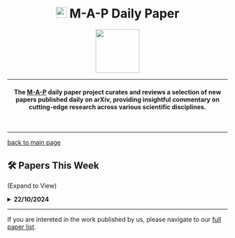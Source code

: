 <h1 align="center"><img src="https://cdn-avatars.huggingface.co/v1/production/uploads/63839e9962badff4326cf360/k4Q7R4XLDMp_1VF4C6GEd.jpeg" width="25"> M-A-P Daily Paper</h1>
<p align="center">
<a href="https://github.com/DenverCoder1/readme-typing-svg"><img src="https://media.giphy.com/media/Rn26lWjqA0uUU/giphy.gif" width="100"></a>
</p>
<hr/>
<h4 align="center">The <a href=https://m-a-p.ai>M-A-P</a> daily paper project curates and reviews a selection of new papers published daily on arXiv, providing insightful commentary on cutting-edge research across various scientific disciplines.</h4>
<br>
<hr/>

[back to main page](https://m-a-p.ai/DailyPaper)


## 🛠️ Papers This Week 

(Expand to View)

<details>
<summary> <b>22/10/2024</b> </summary>

<table class="center">

| Paper | Comments |
|:-------------|:-------------|
| [SMART: Self-learning Meta-strategy Agent for Reasoning Tasks](https://arxiv.org/pdf/2410.14040) | The environment and learning objectives defined in this work present noteworthy aspects, particularly the goal of enabling LMs to learn and select optimal strategies on first attempts. The process is modeled as an MDP using reinforcement learning. While the environment designed and learning process are well-conceived. The thoughts in this work are clasified roughly into three categories, demonstrating significant room for refinement. The investigation of thought hierarchies, particularly regarding fine-grained thought categorization, remains notably unexplored. Despite these limitations, the framework presents promising avenues for future research. |
| [Improve Vision Language Model Chain-of-thought Reasoning](https://arxiv.org/pdf/2410.16198) | Demonstrates significant improvements in various VQA benchmarks through CoT supervised training of MLLM. Pipeline and data generation methods await release. |
| [Reflection-Bench: probing AI intelligence with reflection](https://arxiv.org/pdf/2410.16270) | Designs seven LLM evaluation tasks: Perception, Memory, Decision-Making, Prediction, Belief Updating, Counterfactual Thinking, and Meta Reflection. |
| [Are Language Model Logits Calibrated?](https://arxiv.org/pdf/2410.16007) | Two definitions _calibration_ and _Wasserstein distance_ introduced in this work exist potential for extension. 'LMs output probabilities are calibrated to their contexts if the probabilities of relevant tokens correspond to the numeric content implicitly or explicitly defined by their contexts.' Key finding: instruction-tuned models demonstrate poor performance on calibration and relative entropy, with notable model-collapse. This may represent a significant concern for current alignment methodologies. |
| [InternLM2.5-StepProver: Advancing Automated Theorem Proving via Expert Iteration on Large-Scale LEAN Problems](https://arxiv.org/pdf/2410.15700) | Shanghai AI Lab's Lean model employs best-first search and critic-guided search for proof generation. Initial phase utilizes InternLM2-StepProver for rapid scanning, incorporating discovered proofs into the training set while removing solved problems and their negations. Implements robust speculative decoding optimizations and Critic Model updates. The quantitative resource assessment analysis suggests that correct proof generation paths and introduced mathematical tools result in shorter paths compared to erroneous routes. Despite recent focus shifts, Lean development remains valuable for generating accurate, lengthy CoT instances. |
| How to Build a Pre-trained Multimodal model for Simultaneously Chatting and Decision-making? | Presents a valuable and natural problem definition: an MLLM-capable agent that processes visual input and generates both conversational responses and action predictions. Effectively combines standard MLLM approaches with Genie, though methodologically conventional. The framework suggests potential for a new multimodal model category incorporating embodied actions with optional verbal interaction. |
| Chasing Random: Instruction Selection Strategies Fail to Generalize | Concludes instruction selection strategies and metrics have limited utility. Analysis appears incomplete due to limitations in data pools (FLAN, Dolly) and insufficient consideration of data distribution. The research direction maintains value as instruction data pools expand, suggesting focus should shift from quality metrics to distribution analysis. |
| Long Term Memory: The Foundation of AI Self-Evolution | Presents valuable thought experiments and system design concepts. Two significant insights emerge: 1) The importance of cognitive accumulation, though its definition throughout pre-training may be questionable. 2) The crucial transition from imitation learning to learning from feedback, highlighting current RLHF limitations in terms of cost and methodology. |
| Collaboratively adding new knowledge to an LLM | Reports full-parameter fine-tuning as more susceptible to catastrophic forgetting compared to LORA across various conditions. Limited experimental scope warrants further verification. IBM research contribution. |
| DFlow: Diverse Dialogue Flow Simulation with Large Language Models | Proposes a scalable synthetic data approach generating diverse multi-turn dialogues following predetermined paths/trees, adhering to task logic and constraints to enhance dialogue comprehension. |
| How to Evaluate Reward Models for RLHF | Introduces significant RewardBench framework. Distribution analysis recommended. |
| Truncated Consistency Models | Demonstrates improved generation quality through reduced early-stage denoising in diffusion models. Robustness of non-trivial function preservation claims requires further validation. |
| Lossless KV Cache Compression to 2% | CLA implementation pending further analysis. |
| Mitigating Forgetting in LLM Supervised Fine-Tuning and Preference Learning | Theoretical analysis and experimental validation demonstrate sub-optimality of sequential SFT+DPO training, proposing two effective joint training methodologies. |
| SPA-Bench | Comprehensive smartphone agent evaluation benchmark. Anticipated precursor to similar frameworks. |
| Polymath: A Challenging Multi-modal Mathematical Reasoning Benchmark | Notable for interesting image classification definitions in Table 1. |
| OpenMU: Your Swiss Army Knife for Music Understanding | Notable absence of MERT implementation. |
| Automated Proof Generation for Rust Code via Self-Evolution | Valuable framework addressing data scarcity in automated Rust code proof generation. Potential application for enhancing model correction capabilities similar to CriticGPT. |
| Pre-training Distillation for Large Language Models: A Design Space Exploration | Significant research direction in pre-training distillation. Analysis pending. |
| Compute-Constrained Data Selection | Rush's work formalizes SFT data selection as a cost-aware utility function. Suggests trend toward interdisciplinary modeling approaches. Conclusions regarding complexity-based methods require further validation, particularly regarding distribution versus individual data quality impacts. |
| Self-Explained Keywords Empower Large Language Models for Code Generation | Identifies LLM limitations in extracting and explaining low-frequency keywords in problem descriptions. |
| TreeBoN: Enhancing Inference-Time Alignment with Speculative Tree-Search and Best-of-N Sampling | Combines MCTS and BoN, maintaining parent nodes during sampling while iteratively branching and pruning low-quality responses to reduce computational overhead. Suggests potential benefits in returning to DAG-based reasoning forms. |
</table>

</details>
<hr/>

If you are intereted in the work published by us, please navigate to our [full paper list](https://huggingface.co/collections/m-a-p/m-a-p-full-paper-list-65e070a694c7b01c5547fbff).
